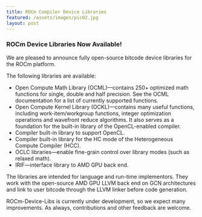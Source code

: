 ```yaml
---
title: ROCm Compiler Device Libraries
featured: /assets/images/pic02.jpg
layout: post
---
```


<h3>ROCm Device Libraries Now Available!</h3>

<p>We are pleased to announce fully open-source bitcode device libraries for the ROCm platform.</p>

<p>The following libraries are available:</p>

<ul>
<li>Open Compute Math Library (OCML)—contains 250+ optimized math functions for single, double and half precision. See the OCML documentation for a list of currently supported functions.</li>
<li>Open Compute Kernel Library (OCKL)—contains many useful functions, including work-item/workgroup functions, integer optimization operations and wavefront reduce algorithms. It also serves as a foundation for the built-in library of the OpenCL-enabled compiler.</li>
<li>Compiler built-in library to support OpenCL.</li>
<li>Compiler built-in library for the HC mode of the Heterogeneous Compute Compiler (HCC).</li>
<li>OCLC libraries—enable fine-grain control over library modes (such as relaxed math).</li>
<li>IRIF—interface library to AMD GPU back end.</li>
</ul>

<p>The libraries are intended for language and run-time implementors. They work with the open-source AMD GPU LLVM back end on GCN architectures and link to user bitcode through the LLVM linker before code generation.</p>

<p>ROCm-Device-Libs is currently under development, so we expect many improvements. As always, contributions and other feedback are welcome.</p>

